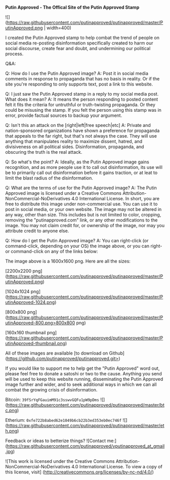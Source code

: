 
**Putin Approved - The Offical Site of the Putin Approved Stamp**

![](https://raw.githubusercontent.com/putinapproved/putinapproved/master/PutinApproved.png | width=400)


I created the Putin Approved stamp to help combat the trend of people on social media re-posting disinformation specifically created to
harm our social discourse, create fear and doubt, and undermining our political process.

Q&A:

Q: How do I use the Putin Approved image?
A: Post it in social media comments in response to propaganda that has no basis in reality. Or if the site you're responding to only supports
text, post a link to this website.

Q: I just saw the Putin Approved stamp in a reply to my social media post. What does it mean?
A: It means the person responding to posted content felt it fits the criteria for untruthful or truth-twisting propaganda. Or they could be
misusing the stamp. If you felt the person using this stamp was in error, provide factual sources to backup your argument.

Q: Isn't this an attack on the [right|left|free speech|etc]
A: Private and nation-sponsored organizations have shown a preference for propaganda that appeals to the far right, but that's not always
the case. They will use anything that manipulates reality to maximize dissent, hatred, and divisiveness on all political sides. Disinformation,
propaganda, and obscuring the truth is the real attack.

Q: So what's the point?
A: Ideally, as the Putin Approved image gains recognition, and as more people use it to call out disinformation, its use will be to
primarily call out disinformation before it gains traction, or at leat to limit the blast radius of the disinformation.

Q: What are the terms of use for the Putin Approved image?
A: The Putin Approved image is licensed under a Creative Commons Attribution-NonCommercial-NoDerivatives 4.0 International License.
In short, you are free to distribute this image under non-commercial use. You can use it to post in social media, or your own website.
The image may not be altered in any way, other than size. This includes but is not limited to color, cropping, removing the "putinapproved.com"
link, or any other modifications to the image. You may not claim credit for, or ownership of the image, nor may you attribute credit to anyone else.


Q: How do I get the Putin Approved image?
A: You can right-click (or command-click, depending on your OS) the image above, or you can right- or command-click on any of the links below:

The image above is a 1600x1600 png. Here are all the sizes:<p>

[2200x2200 png] (https://raw.githubusercontent.com/putinapproved/putinapproved/master/PutinApproved.png)

[1024x1024 png] (https://raw.githubusercontent.com/putinapproved/putinapproved/master/PutinApproved-1024.png)

[800x800 png] (https://raw.githubusercontent.com/putinapproved/putinapproved/master/PutinApproved-800.png>800x800 png)

[160x160 thumbnail png] (https://raw.githubusercontent.com/putinapproved/putinapproved/master/PutinApproved-thumbnail.png)

All of these images are available [to download on Github] (https://github.com/putinapproved/putinapproved.git>)

If you would like to support me to help get the "Putin Approved" word out, please feel free to donate a satoshi or two to the cause.
Anything you send will be used to keep this website running, disseminating the Putin Approved image further and wider,
and to seek additional ways in which we can all combat the growing crisis of disinformation.

Bitcoin:
`39fSrYqFGauimM91c3sswvGQFu1pW9pDms`
![] (https://raw.githubusercontent.com/putinapproved/putinapproved/master/btc.png)

Etherium:
`0xfe722b8abed62e1049b6cb22b3ed353eb0ec746f`
![] (https://raw.githubusercontent.com/putinapproved/putinapproved/master/eth.png)


Feedback or ideas to betterize things?
![Contact me:] (https://raw.githubusercontent.com/putinapproved/vputinapproved_at_gmail.jpg)

![This work is licensed under the Creative Commons Attribution-NonCommercial-NoDerivatives 4.0 International License. To view a copy of this license, visit] (http://creativecommons.org/licenses/by-nc-nd/4.0/)

